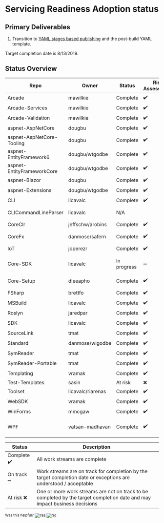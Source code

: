 # Servicing Readiness Adoption status

## Primary Deliverables

1. Transition to [YAML stages based publishing](./CorePackages/YamlStagesPublishing.md) and the post-build YAML template.

Target completion date is 8/13/2019.

## Status Overview

| Repo                       | Owner            | Status   | Risk Assessment                                                                      | Notes|
| ---------------------------| ---------------- | -------- |--------------------------------------------------------------------------------------| -----|
| Arcade                     | mawilkie         | Complete | ✔️ | |
| Arcade-Services            | mawilkie         | Complete | ✔️ | |
| Arcade-Validation          | mawilkie         | Complete | ✔️ | |
| aspnet-AspNetCore          | dougbu           | Complete | ✔️ | |
| aspnet-AspNetCore-Tooling  | dougbu           | Complete | ✔️ | |
| aspnet-EntityFramework6    | dougbu/wtgodbe   | Complete | ✔️ | |
| aspnet-EntityFrameworkCore | dougbu/wtgodbe   | Complete | ✔️ | |
| aspnet-Blazor              | dougbu           | Complete | ✔️ | |
| aspnet-Extensions          | dougbu/wtgodbe   | Complete | ✔️ | |
| CLI                        | licavalc         | Complete | ✔️ | |
| CLICommandLineParser       | licavalc         | N/A | |  This repo is not being developed anymore. We are taking a pinned version of it |
| CoreClr                    | jeffschw/arobins | Complete | ✔️ | |
| CoreFx                     | danmose/safern   | Complete | ✔️ | SourceLink validation disabled: https://github.com/dotnet/arcade/issues/3603 |
| IoT                        | joperezr         | Complete | ✔️ | |
| Core-SDK                   | licavalc         | In progress | ➖ |  Working in parallel.Will need https://github.com/dotnet/arcade/issues/3607 to be done before completing. |
| Core-Setup                 | dleeapho         | Complete | ✔️ | Uses workarounds and skips most validation. Uses custom publish steps. |
| FSharp                     | brettfo          | Complete | ✔️ | |
| MSBuild                    | licavalc         | Complete | ✔️ | |
| Roslyn                     | jaredpar         | Complete | ✔️ |  Complete with source link validation disabled |
| SDK                        | licavalc         | Complete | ✔️ | |
| SourceLink                 | tmat             | Complete | ✔️ | |
| Standard                   | danmose/wigodbe  | Complete | ✔️ | |
| SymReader                  | tmat             | Complete | ✔️ | |
| SymReader-Portable         | tmat             | Complete | ✔️ | |
| Templating                 | vramak           | Complete | ✔️ | |
| Test-Templates             | sasin            | At risk  | ❌ |  No plan available |
| Toolset                    | licavalc/riarenas| Complete | ✔️ | |
| WebSDK                     | vramak           | Complete | ✔️ | |
| WinForms                   | mmcgaw           | Complete | ✔️ | |
| WPF                        | vatsan-madhavan  | Complete | ✔️ | Some reliability problems being observed, for e.g., https://github.com/dotnet/arcade/issues/3609| 

| Status     | Description |
| ---------- | ----------- |
| Complete ✔️| All work streams are complete |
| On track ➖| Work streams are on track for completion by the target completion date or exceptions are understood / acceptable |
| At risk  ❌| One or more work streams are not on track to be completed by the target completion date and may impact business decisions |


<!-- Begin Generated Content: Doc Feedback -->
<sub>Was this helpful? [![Yes](https://helix.dot.net/f/ip/5?p=Documentation%5CYamlStagesRepoStatus.md)](https://helix.dot.net/f/p/5?p=Documentation%5CYamlStagesRepoStatus.md) [![No](https://helix.dot.net/f/in)](https://helix.dot.net/f/n/5?p=Documentation%5CYamlStagesRepoStatus.md)</sub>
<!-- End Generated Content-->
